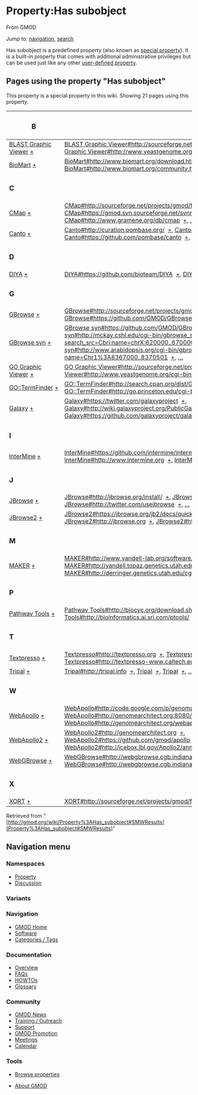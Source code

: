 <div id="mw-page-base" class="noprint">

</div>

<div id="mw-head-base" class="noprint">

</div>

<div id="content" class="mw-body" role="main">

<span id="top"></span>

<div id="mw-js-message" style="display:none;">

</div>



# <span dir="auto">Property:Has subobject</span>

<div id="bodyContent">

<div id="siteSub">

From GMOD

</div>

<div id="contentSub">

</div>

<div id="jump-to-nav" class="mw-jump">

Jump to: [navigation](#mw-navigation), [search](#p-search)

</div>

<div id="mw-content-text">

<div class="smw-pa-property-predefined-intro">

Has subobject is a predefined property (also known as <a
href="https://www.semantic-mediawiki.org/wiki/Help:Special_properties"
class="external text" rel="nofollow">special property</a>). It is a
built-in property that comes with additional administrative privileges
but can be used just like any other
<a href="https://www.semantic-mediawiki.org/wiki/Property"
class="external text" rel="nofollow">user-defined property</a>.

</div>

  
<span id="SMWResults"></span>

<div id="mw-pages">

## Pages using the property "Has subobject"

This property is a special property in this wiki. Showing 21 pages using
this property.

<table style="width: 100%; ">
<colgroup>
<col style="width: 50%" />
<col style="width: 50%" />
</colgroup>
<thead>
<tr class="header">
<th class="smwpropname"><h3 id="b">B</h3></th>
<th></th>
</tr>
</thead>
<tbody>
<tr class="odd">
<td class="smwpropname"><a href="BLAST_Graphic_Viewer.1"
title="BLAST Graphic Viewer">BLAST Graphic Viewer</a> <span
class="smwbrowse"><a href="Special%3ABrowse/BLAST-20Graphic-20Viewer"
title="Special%3ABrowse/BLAST-20Graphic-20Viewer">+</a></span></td>
<td class="smwprops"><a
href="BLAST_Graphic_Viewer.1#http:.2F.2Fsourceforge.net.2Fprojects.2Fgmod.2Ffiles.2FblastGraphic.2F"
title="BLAST Graphic Viewer">BLAST Graphic
Viewer#http://sourceforge.net/projects/gmod/files/blastGraphic/</a>  <span
class="smwsearch"><a
href="Special%3ASearchByProperty/Has-20subobject/BLAST-20Graphic-20Viewer-23http%3A-2F-2Fsourceforge.net-2Fprojects-2Fgmod-2Ffiles-2FblastGraphic-2F"
title="Special%3ASearchByProperty/Has-20subobject/BLAST-20Graphic-20Viewer-23http%3A-2F-2Fsourceforge.net-2Fprojects-2Fgmod-2Ffiles-2FblastGraphic-2F">+</a></span>,
<a
href="BLAST_Graphic_Viewer.1#http:.2F.2Fwww.yeastgenome.org.2Fcgi-bin.2Fblast-sgd.pl"
title="BLAST Graphic Viewer">BLAST Graphic
Viewer#http://www.yeastgenome.org/cgi-bin/blast-sgd.pl</a>  <span
class="smwsearch"><a
href="Special%3ASearchByProperty/Has-20subobject/BLAST-20Graphic-20Viewer-23http%3A-2F-2Fwww.yeastgenome.org-2Fcgi-2Dbin-2Fblast-2Dsgd.pl"
title="Special%3ASearchByProperty/Has-20subobject/BLAST-20Graphic-20Viewer-23http%3A-2F-2Fwww.yeastgenome.org-2Fcgi-2Dbin-2Fblast-2Dsgd.pl">+</a></span></td>
</tr>
<tr class="even">
<td class="smwpropname"><a href="BioMart"
title="BioMart">BioMart</a> <span class="smwbrowse"><a
href="Special%3ABrowse/BioMart"
title="Special%3ABrowse/BioMart">+</a></span></td>
<td class="smwprops"><a
href="BioMart#http:.2F.2Fwww.biomart.org.2Fdownload.html"
title="BioMart">BioMart#http://www.biomart.org/download.html</a>  <span
class="smwsearch"><a
href="Special%3ASearchByProperty/Has-20subobject/BioMart-23http%3A-2F-2Fwww.biomart.org-2Fdownload.html"
title="Special%3ASearchByProperty/Has-20subobject/BioMart-23http%3A-2F-2Fwww.biomart.org-2Fdownload.html">+</a></span>,
<a href="BioMart#http:.2F.2Fwww.biomart.org.2F"
title="BioMart">BioMart#http://www.biomart.org/</a>  <span
class="smwsearch"><a
href="Special%3ASearchByProperty/Has-20subobject/BioMart-23http%3A-2F-2Fwww.biomart.org-2F"
title="Special%3ASearchByProperty/Has-20subobject/BioMart-23http%3A-2F-2Fwww.biomart.org-2F">+</a></span>,
<a href="BioMart#http:.2F.2Fwww.biomart.org.2Fcommunity.html"
title="BioMart">BioMart#http://www.biomart.org/community.html</a>  <span
class="smwsearch"><a
href="Special%3ASearchByProperty/Has-20subobject/BioMart-23http%3A-2F-2Fwww.biomart.org-2Fcommunity.html"
title="Special%3ASearchByProperty/Has-20subobject/BioMart-23http%3A-2F-2Fwww.biomart.org-2Fcommunity.html">+</a></span>,
<a href="Special%3APageProperty/BioMart%3A%3AHas_subobject"
title="Special:PageProperty/BioMart::Has subobject">…</a></td>
</tr>
<tr class="odd">
<td class="smwpropname"><h3 id="c">C</h3></td>
<td></td>
</tr>
<tr class="even">
<td class="smwpropname"><a href="CMap.1" title="CMap">CMap</a> <span
class="smwbrowse"><a href="Special%3ABrowse/CMap"
title="Special%3ABrowse/CMap">+</a></span></td>
<td class="smwprops"><a
href="CMap.1#http:.2F.2Fsourceforge.net.2Fprojects.2Fgmod.2Ffiles.2Fcmap.2F"
title="CMap">CMap#http://sourceforge.net/projects/gmod/files/cmap/</a>  <span
class="smwsearch"><a
href="Special%3ASearchByProperty/Has-20subobject/CMap-23http%3A-2F-2Fsourceforge.net-2Fprojects-2Fgmod-2Ffiles-2Fcmap-2F"
title="Special%3ASearchByProperty/Has-20subobject/CMap-23http%3A-2F-2Fsourceforge.net-2Fprojects-2Fgmod-2Ffiles-2Fcmap-2F">+</a></span>,
<a
href="CMap.1#https:.2F.2Fgmod.svn.sourceforge.net.2Fsvnroot.2Fgmod.2Fcmap"
title="CMap">CMap#https://gmod.svn.sourceforge.net/svnroot/gmod/cmap</a>  <span
class="smwsearch"><a
href="Special%3ASearchByProperty/Has-20subobject/CMap-23https%3A-2F-2Fgmod.svn.sourceforge.net-2Fsvnroot-2Fgmod-2Fcmap"
title="Special%3ASearchByProperty/Has-20subobject/CMap-23https%3A-2F-2Fgmod.svn.sourceforge.net-2Fsvnroot-2Fgmod-2Fcmap">+</a></span>,
<a href="CMap.1#http:.2F.2Fwww.gramene.org.2Fdb.2Fcmap"
title="CMap">CMap#http://www.gramene.org/db/cmap</a>  <span
class="smwsearch"><a
href="Special%3ASearchByProperty/Has-20subobject/CMap-23http%3A-2F-2Fwww.gramene.org-2Fdb-2Fcmap"
title="Special%3ASearchByProperty/Has-20subobject/CMap-23http%3A-2F-2Fwww.gramene.org-2Fdb-2Fcmap">+</a></span>,
<a href="Special%3APageProperty/CMap%3A%3AHas_subobject"
title="Special:PageProperty/CMap::Has subobject">…</a></td>
</tr>
<tr class="odd">
<td class="smwpropname"><a href="Canto" title="Canto">Canto</a> <span
class="smwbrowse"><a href="Special%3ABrowse/Canto"
title="Special%3ABrowse/Canto">+</a></span></td>
<td class="smwprops"><a href="Canto#http:.2F.2Fcuration.pombase.org.2F"
title="Canto">Canto#http://curation.pombase.org/</a>  <span
class="smwsearch"><a
href="Special%3ASearchByProperty/Has-20subobject/Canto-23http%3A-2F-2Fcuration.pombase.org-2F"
title="Special%3ASearchByProperty/Has-20subobject/Canto-23http%3A-2F-2Fcuration.pombase.org-2F">+</a></span>,
<a href="Canto#http:.2F.2Fcuration.pombase.org.2Fdemo"
title="Canto">Canto#http://curation.pombase.org/demo</a>  <span
class="smwsearch"><a
href="Special%3ASearchByProperty/Has-20subobject/Canto-23http%3A-2F-2Fcuration.pombase.org-2Fdemo"
title="Special%3ASearchByProperty/Has-20subobject/Canto-23http%3A-2F-2Fcuration.pombase.org-2Fdemo">+</a></span>,
<a href="Canto#https:.2F.2Fgithub.com.2Fpombase.2Fcanto"
title="Canto">Canto#https://github.com/pombase/canto</a>  <span
class="smwsearch"><a
href="Special%3ASearchByProperty/Has-20subobject/Canto-23https%3A-2F-2Fgithub.com-2Fpombase-2Fcanto"
title="Special%3ASearchByProperty/Has-20subobject/Canto-23https%3A-2F-2Fgithub.com-2Fpombase-2Fcanto">+</a></span>,
<a href="Special%3APageProperty/Canto%3A%3AHas_subobject"
title="Special:PageProperty/Canto::Has subobject">…</a></td>
</tr>
<tr class="even">
<td class="smwpropname"><h3 id="d">D</h3></td>
<td></td>
</tr>
<tr class="odd">
<td class="smwpropname"><a href="DIYA" title="DIYA">DIYA</a> <span
class="smwbrowse"><a href="Special%3ABrowse/DIYA"
title="Special%3ABrowse/DIYA">+</a></span></td>
<td class="smwprops"><a
href="DIYA#https:.2F.2Fgithub.com.2Fbioteam.2FDIYA"
title="DIYA">DIYA#https://github.com/bioteam/DIYA</a>  <span
class="smwsearch"><a
href="Special%3ASearchByProperty/Has-20subobject/DIYA-23https%3A-2F-2Fgithub.com-2Fbioteam-2FDIYA"
title="Special%3ASearchByProperty/Has-20subobject/DIYA-23https%3A-2F-2Fgithub.com-2Fbioteam-2FDIYA">+</a></span>,
<a href="DIYA#_2957d43c15df6d72a07738da3e51a062"
title="DIYA">DIYA</a>  <span class="smwsearch"><a
href="Special%3ASearchByProperty/Has-20subobject/DIYA-23_2957d43c15df6d72a07738da3e51a062"
title="Special%3ASearchByProperty/Has-20subobject/DIYA-23 2957d43c15df6d72a07738da3e51a062">+</a></span></td>
</tr>
<tr class="even">
<td class="smwpropname"><h3 id="g">G</h3></td>
<td></td>
</tr>
<tr class="odd">
<td class="smwpropname"><a href="GBrowse.1"
title="GBrowse">GBrowse</a> <span class="smwbrowse"><a
href="Special%3ABrowse/GBrowse"
title="Special%3ABrowse/GBrowse">+</a></span></td>
<td class="smwprops"><a
href="GBrowse.1#http:.2F.2Fsourceforge.net.2Fprojects.2Fgmod.2Ffiles.2FGeneric.2520Genome.2520Browser.2F"
title="GBrowse">GBrowse#http://sourceforge.net/projects/gmod/files/Generic%20Genome%20Browser/</a>  <span
class="smwsearch"><a
href="Special%3ASearchByProperty/Has-20subobject/GBrowse-23http%3A-2F-2Fsourceforge.net-2Fprojects-2Fgmod-2Ffiles-2FGeneric-2520Genome-2520Browser-2F"
title="Special%3ASearchByProperty/Has-20subobject/GBrowse-23http%3A-2F-2Fsourceforge.net-2Fprojects-2Fgmod-2Ffiles-2FGeneric-2520Genome-2520Browser-2F">+</a></span>,
<a href="GBrowse.1#https:.2F.2Fgithub.com.2FGMOD.2FGBrowse"
title="GBrowse">GBrowse#https://github.com/GMOD/GBrowse</a>  <span
class="smwsearch"><a
href="Special%3ASearchByProperty/Has-20subobject/GBrowse-23https%3A-2F-2Fgithub.com-2FGMOD-2FGBrowse"
title="Special%3ASearchByProperty/Has-20subobject/GBrowse-23https%3A-2F-2Fgithub.com-2FGMOD-2FGBrowse">+</a></span>,
<a href="GBrowse.1#http:.2F.2Fgbrowse.org"
title="GBrowse">GBrowse#http://gbrowse.org</a>  <span
class="smwsearch"><a
href="Special%3ASearchByProperty/Has-20subobject/GBrowse-23http%3A-2F-2Fgbrowse.org"
title="Special%3ASearchByProperty/Has-20subobject/GBrowse-23http%3A-2F-2Fgbrowse.org">+</a></span>,
<a href="Special%3APageProperty/GBrowse%3A%3AHas_subobject"
title="Special:PageProperty/GBrowse::Has subobject">…</a></td>
</tr>
<tr class="even">
<td class="smwpropname"><a href="GBrowse_syn.1"
title="GBrowse syn">GBrowse syn</a> <span class="smwbrowse"><a
href="Special%3ABrowse/GBrowse-20syn"
title="Special%3ABrowse/GBrowse-20syn">+</a></span></td>
<td class="smwprops"><a
href="GBrowse_syn.1#https:.2F.2Fgithub.com.2FGMOD.2FGBrowse"
title="GBrowse syn">GBrowse
syn#https://github.com/GMOD/GBrowse</a>  <span class="smwsearch"><a
href="Special%3ASearchByProperty/Has-20subobject/GBrowse-20syn-23https%3A-2F-2Fgithub.com-2FGMOD-2FGBrowse"
title="Special%3ASearchByProperty/Has-20subobject/GBrowse-20syn-23https%3A-2F-2Fgithub.com-2FGMOD-2FGBrowse">+</a></span>,
<a
href="GBrowse_syn.1#http:.2F.2Fmckay.cshl.edu.2Fcgi-bin.2Fgbrowse_syn.2Fmercator.2F.3Fsearch_src.3DCbri.3Bname.3DchrX:620000..670000"
title="GBrowse syn">GBrowse
syn#http://mckay.cshl.edu/cgi-bin/gbrowse_syn/mercator/?search_src=Cbri;name=chrX:620000..670000</a>  <span
class="smwsearch"><a
href="Special%3ASearchByProperty/Has-20subobject/GBrowse-20syn-23http%3A-2F-2Fmckay.cshl.edu-2Fcgi-2Dbin-2Fgbrowse_syn-2Fmercator-2F-3Fsearch_src=Cbri%3Bname=chrX%3A620000..670000"
title="Special%3ASearchByProperty/Has-20subobject/GBrowse-20syn-23http:-2F-2Fmckay.cshl.edu-2Fcgi-2Dbin-2Fgbrowse syn-2Fmercator-2F-3Fsearch src=Cbri;name=chrX:620000..670000">+</a></span>,
<a
href="GBrowse_syn.1#http:.2F.2Fwww.arabidopsis.org.2Fcgi-bin.2Fgbrowse_syn.2Farabidopsis.2F.3Fname.3DChr1.253A8367000..8370501"
title="GBrowse syn">GBrowse
syn#http://www.arabidopsis.org/cgi-bin/gbrowse_syn/arabidopsis/?name=Chr1%3A8367000..8370501</a>  <span
class="smwsearch"><a
href="Special%3ASearchByProperty/Has-20subobject/GBrowse-20syn-23http%3A-2F-2Fwww.arabidopsis.org-2Fcgi-2Dbin-2Fgbrowse_syn-2Farabidopsis-2F-3Fname=Chr1-253A8367000..8370501"
title="Special%3ASearchByProperty/Has-20subobject/GBrowse-20syn-23http:-2F-2Fwww.arabidopsis.org-2Fcgi-2Dbin-2Fgbrowse syn-2Farabidopsis-2F-3Fname=Chr1-253A8367000..8370501">+</a></span>,
<a href="Special%3APageProperty/GBrowse_syn%3A%3AHas_subobject"
title="Special:PageProperty/GBrowse syn::Has subobject">…</a></td>
</tr>
<tr class="odd">
<td class="smwpropname"><a href="GO_Graphic_Viewer.1"
title="GO Graphic Viewer">GO Graphic Viewer</a> <span
class="smwbrowse"><a href="Special%3ABrowse/GO-20Graphic-20Viewer"
title="Special%3ABrowse/GO-20Graphic-20Viewer">+</a></span></td>
<td class="smwprops"><a
href="GO_Graphic_Viewer.1#http:.2F.2Fsourceforge.net.2Fprojects.2Fgmod.2Ffiles.2FGOView.2F"
title="GO Graphic Viewer">GO Graphic
Viewer#http://sourceforge.net/projects/gmod/files/GOView/</a>  <span
class="smwsearch"><a
href="Special%3ASearchByProperty/Has-20subobject/GO-20Graphic-20Viewer-23http%3A-2F-2Fsourceforge.net-2Fprojects-2Fgmod-2Ffiles-2FGOView-2F"
title="Special%3ASearchByProperty/Has-20subobject/GO-20Graphic-20Viewer-23http%3A-2F-2Fsourceforge.net-2Fprojects-2Fgmod-2Ffiles-2FGOView-2F">+</a></span>,
<a
href="GO_Graphic_Viewer.1#http:.2F.2Fwww.yeastgenome.org.2Fcgi-bin.2FGO.2FgoTermFinder.pl"
title="GO Graphic Viewer">GO Graphic
Viewer#http://www.yeastgenome.org/cgi-bin/GO/goTermFinder.pl</a>  <span
class="smwsearch"><a
href="Special%3ASearchByProperty/Has-20subobject/GO-20Graphic-20Viewer-23http%3A-2F-2Fwww.yeastgenome.org-2Fcgi-2Dbin-2FGO-2FgoTermFinder.pl"
title="Special%3ASearchByProperty/Has-20subobject/GO-20Graphic-20Viewer-23http%3A-2F-2Fwww.yeastgenome.org-2Fcgi-2Dbin-2FGO-2FgoTermFinder.pl">+</a></span></td>
</tr>
<tr class="even">
<td class="smwpropname"><a href="GO::TermFinder.1"
title="GO::TermFinder">GO::TermFinder</a> <span class="smwbrowse"><a
href="Special%3ABrowse/GO%3A%3ATermFinder"
title="Special%3ABrowse/GO%3A%3ATermFinder">+</a></span></td>
<td class="smwprops"><a
href="GO::TermFinder.1#http:.2F.2Fsearch.cpan.org.2Fdist.2FGO-TermFinder.2F"
title="GO::TermFinder">GO::TermFinder#http://search.cpan.org/dist/GO-TermFinder/</a>  <span
class="smwsearch"><a
href="Special%3ASearchByProperty/Has-20subobject/GO%3A%3ATermFinder-23http%3A-2F-2Fsearch.cpan.org-2Fdist-2FGO-2DTermFinder-2F"
title="Special%3ASearchByProperty/Has-20subobject/GO%3A%3ATermFinder-23http%3A-2F-2Fsearch.cpan.org-2Fdist-2FGO-2DTermFinder-2F">+</a></span>,
<a
href="GO::TermFinder.1#http:.2F.2Fgo.princeton.edu.2Fcgi-bin.2FGOTermFinder.2FGOTermFinder"
title="GO::TermFinder">GO::TermFinder#http://go.princeton.edu/cgi-bin/GOTermFinder/GOTermFinder</a>  <span
class="smwsearch"><a
href="Special%3ASearchByProperty/Has-20subobject/GO%3A%3ATermFinder-23http%3A-2F-2Fgo.princeton.edu-2Fcgi-2Dbin-2FGOTermFinder-2FGOTermFinder"
title="Special%3ASearchByProperty/Has-20subobject/GO%3A%3ATermFinder-23http%3A-2F-2Fgo.princeton.edu-2Fcgi-2Dbin-2FGOTermFinder-2FGOTermFinder">+</a></span></td>
</tr>
<tr class="odd">
<td class="smwpropname"><a href="Galaxy.1"
title="Galaxy">Galaxy</a> <span class="smwbrowse"><a
href="Special%3ABrowse/Galaxy"
title="Special%3ABrowse/Galaxy">+</a></span></td>
<td class="smwprops"><a
href="Galaxy.1#https:.2F.2Ftwitter.com.2Fgalaxyproject"
title="Galaxy">Galaxy#https://twitter.com/galaxyproject</a>  <span
class="smwsearch"><a
href="Special%3ASearchByProperty/Has-20subobject/Galaxy-23https%3A-2F-2Ftwitter.com-2Fgalaxyproject"
title="Special%3ASearchByProperty/Has-20subobject/Galaxy-23https%3A-2F-2Ftwitter.com-2Fgalaxyproject">+</a></span>,
<a
href="Galaxy.1#http:.2F.2Fwiki.galaxyproject.org.2FPublicGalaxyServers"
title="Galaxy">Galaxy#http://wiki.galaxyproject.org/PublicGalaxyServers</a>  <span
class="smwsearch"><a
href="Special%3ASearchByProperty/Has-20subobject/Galaxy-23http%3A-2F-2Fwiki.galaxyproject.org-2FPublicGalaxyServers"
title="Special%3ASearchByProperty/Has-20subobject/Galaxy-23http%3A-2F-2Fwiki.galaxyproject.org-2FPublicGalaxyServers">+</a></span>,
<a href="Galaxy.1#https:.2F.2Fgithub.com.2Fgalaxyproject.2Fgalaxy.2F"
title="Galaxy">Galaxy#https://github.com/galaxyproject/galaxy/</a>  <span
class="smwsearch"><a
href="Special%3ASearchByProperty/Has-20subobject/Galaxy-23https%3A-2F-2Fgithub.com-2Fgalaxyproject-2Fgalaxy-2F"
title="Special%3ASearchByProperty/Has-20subobject/Galaxy-23https%3A-2F-2Fgithub.com-2Fgalaxyproject-2Fgalaxy-2F">+</a></span>,
<a href="Special%3APageProperty/Galaxy%3A%3AHas_subobject"
title="Special:PageProperty/Galaxy::Has subobject">…</a></td>
</tr>
<tr class="even">
<td class="smwpropname"><h3 id="i">I</h3></td>
<td></td>
</tr>
<tr class="odd">
<td class="smwpropname"><a href="InterMine"
title="InterMine">InterMine</a> <span class="smwbrowse"><a
href="Special%3ABrowse/InterMine"
title="Special%3ABrowse/InterMine">+</a></span></td>
<td class="smwprops"><a
href="InterMine#https:.2F.2Fgithub.com.2Fintermine.2Fintermine.git"
title="InterMine">InterMine#https://github.com/intermine/intermine.git</a>  <span
class="smwsearch"><a
href="Special%3ASearchByProperty/Has-20subobject/InterMine-23https%3A-2F-2Fgithub.com-2Fintermine-2Fintermine.git"
title="Special%3ASearchByProperty/Has-20subobject/InterMine-23https%3A-2F-2Fgithub.com-2Fintermine-2Fintermine.git">+</a></span>,
<a href="InterMine#http:.2F.2Fwww.intermine.org"
title="InterMine">InterMine#http://www.intermine.org</a>  <span
class="smwsearch"><a
href="Special%3ASearchByProperty/Has-20subobject/InterMine-23http%3A-2F-2Fwww.intermine.org"
title="Special%3ASearchByProperty/Has-20subobject/InterMine-23http%3A-2F-2Fwww.intermine.org">+</a></span>,
<a href="InterMine#http:.2F.2Fwww.flymine.org"
title="InterMine">InterMine#http://www.flymine.org</a>  <span
class="smwsearch"><a
href="Special%3ASearchByProperty/Has-20subobject/InterMine-23http%3A-2F-2Fwww.flymine.org"
title="Special%3ASearchByProperty/Has-20subobject/InterMine-23http%3A-2F-2Fwww.flymine.org">+</a></span>,
<a href="Special%3APageProperty/InterMine%3A%3AHas_subobject"
title="Special:PageProperty/InterMine::Has subobject">…</a></td>
</tr>
<tr class="even">
<td class="smwpropname"><h3 id="j">J</h3></td>
<td></td>
</tr>
<tr class="odd">
<td class="smwpropname"><a href="JBrowse.1"
title="JBrowse">JBrowse</a> <span class="smwbrowse"><a
href="Special%3ABrowse/JBrowse"
title="Special%3ABrowse/JBrowse">+</a></span></td>
<td class="smwprops"><a
href="JBrowse.1#http:.2F.2Fjbrowse.org.2Finstall.2F"
title="JBrowse">JBrowse#http://jbrowse.org/install/</a>  <span
class="smwsearch"><a
href="Special%3ASearchByProperty/Has-20subobject/JBrowse-23http%3A-2F-2Fjbrowse.org-2Finstall-2F"
title="Special%3ASearchByProperty/Has-20subobject/JBrowse-23http%3A-2F-2Fjbrowse.org-2Finstall-2F">+</a></span>,
<a href="JBrowse.1#http:.2F.2Fjbrowse.org"
title="JBrowse">JBrowse#http://jbrowse.org</a>  <span
class="smwsearch"><a
href="Special%3ASearchByProperty/Has-20subobject/JBrowse-23http%3A-2F-2Fjbrowse.org"
title="Special%3ASearchByProperty/Has-20subobject/JBrowse-23http%3A-2F-2Fjbrowse.org">+</a></span>,
<a href="JBrowse.1#http:.2F.2Ftwitter.com.2Fusejbrowse"
title="JBrowse">JBrowse#http://twitter.com/usejbrowse</a>  <span
class="smwsearch"><a
href="Special%3ASearchByProperty/Has-20subobject/JBrowse-23http%3A-2F-2Ftwitter.com-2Fusejbrowse"
title="Special%3ASearchByProperty/Has-20subobject/JBrowse-23http%3A-2F-2Ftwitter.com-2Fusejbrowse">+</a></span>,
<a href="Special%3APageProperty/JBrowse%3A%3AHas_subobject"
title="Special:PageProperty/JBrowse::Has subobject">…</a></td>
</tr>
<tr class="even">
<td class="smwpropname"><a href="JBrowse2"
title="JBrowse2">JBrowse2</a> <span class="smwbrowse"><a
href="Special%3ABrowse/JBrowse2"
title="Special%3ABrowse/JBrowse2">+</a></span></td>
<td class="smwprops"><a
href="JBrowse2#https:.2F.2Fjbrowse.org.2Fjb2.2Fdocs.2Fquickstart_web"
title="JBrowse2">JBrowse2#https://jbrowse.org/jb2/docs/quickstart_web</a>  <span
class="smwsearch"><a
href="Special%3ASearchByProperty/Has-20subobject/JBrowse2-23https%3A-2F-2Fjbrowse.org-2Fjb2-2Fdocs-2Fquickstart_web"
title="Special%3ASearchByProperty/Has-20subobject/JBrowse2-23https:-2F-2Fjbrowse.org-2Fjb2-2Fdocs-2Fquickstart web">+</a></span>,
<a href="JBrowse2#http:.2F.2Fjbrowse.org"
title="JBrowse2">JBrowse2#http://jbrowse.org</a>  <span
class="smwsearch"><a
href="Special%3ASearchByProperty/Has-20subobject/JBrowse2-23http%3A-2F-2Fjbrowse.org"
title="Special%3ASearchByProperty/Has-20subobject/JBrowse2-23http%3A-2F-2Fjbrowse.org">+</a></span>,
<a href="JBrowse2#http:.2F.2Ftwitter.com.2Fusejbrowse"
title="JBrowse2">JBrowse2#http://twitter.com/usejbrowse</a>  <span
class="smwsearch"><a
href="Special%3ASearchByProperty/Has-20subobject/JBrowse2-23http%3A-2F-2Ftwitter.com-2Fusejbrowse"
title="Special%3ASearchByProperty/Has-20subobject/JBrowse2-23http%3A-2F-2Ftwitter.com-2Fusejbrowse">+</a></span>,
<a href="Special%3APageProperty/JBrowse2%3A%3AHas_subobject"
title="Special:PageProperty/JBrowse2::Has subobject">…</a></td>
</tr>
<tr class="odd">
<td class="smwpropname"><h3 id="m">M</h3></td>
<td></td>
</tr>
<tr class="even">
<td class="smwpropname"><a href="MAKER.1" title="MAKER">MAKER</a> <span
class="smwbrowse"><a href="Special%3ABrowse/MAKER"
title="Special%3ABrowse/MAKER">+</a></span></td>
<td class="smwprops"><a
href="MAKER.1#http:.2F.2Fwww.yandell-lab.org.2Fsoftware.2Fmaker.html"
title="MAKER">MAKER#http://www.yandell-lab.org/software/maker.html</a>  <span
class="smwsearch"><a
href="Special%3ASearchByProperty/Has-20subobject/MAKER-23http%3A-2F-2Fwww.yandell-2Dlab.org-2Fsoftware-2Fmaker.html"
title="Special%3ASearchByProperty/Has-20subobject/MAKER-23http%3A-2F-2Fwww.yandell-2Dlab.org-2Fsoftware-2Fmaker.html">+</a></span>,
<a
href="MAKER.1#http:.2F.2Fyandell.topaz.genetics.utah.edu.2Fcgi-bin.2Fmaker_license.cgi"
title="MAKER">MAKER#http://yandell.topaz.genetics.utah.edu/cgi-bin/maker_license.cgi</a>  <span
class="smwsearch"><a
href="Special%3ASearchByProperty/Has-20subobject/MAKER-23http%3A-2F-2Fyandell.topaz.genetics.utah.edu-2Fcgi-2Dbin-2Fmaker_license.cgi"
title="Special%3ASearchByProperty/Has-20subobject/MAKER-23http:-2F-2Fyandell.topaz.genetics.utah.edu-2Fcgi-2Dbin-2Fmaker license.cgi">+</a></span>,
<a
href="MAKER.1#http:.2F.2Fderringer.genetics.utah.edu.2Fcgi-bin.2FMWAS.2Fmaker.cgi"
title="MAKER">MAKER#http://derringer.genetics.utah.edu/cgi-bin/MWAS/maker.cgi</a>  <span
class="smwsearch"><a
href="Special%3ASearchByProperty/Has-20subobject/MAKER-23http%3A-2F-2Fderringer.genetics.utah.edu-2Fcgi-2Dbin-2FMWAS-2Fmaker.cgi"
title="Special%3ASearchByProperty/Has-20subobject/MAKER-23http%3A-2F-2Fderringer.genetics.utah.edu-2Fcgi-2Dbin-2FMWAS-2Fmaker.cgi">+</a></span>,
<a href="Special%3APageProperty/MAKER%3A%3AHas_subobject"
title="Special:PageProperty/MAKER::Has subobject">…</a></td>
</tr>
<tr class="odd">
<td class="smwpropname"><h3 id="p">P</h3></td>
<td></td>
</tr>
<tr class="even">
<td class="smwpropname"><a href="Pathway_Tools.1"
title="Pathway Tools">Pathway Tools</a> <span class="smwbrowse"><a
href="Special%3ABrowse/Pathway-20Tools"
title="Special%3ABrowse/Pathway-20Tools">+</a></span></td>
<td class="smwprops"><a
href="Pathway_Tools.1#http:.2F.2Fbiocyc.org.2Fdownload.shtml"
title="Pathway Tools">Pathway
Tools#http://biocyc.org/download.shtml</a>  <span class="smwsearch"><a
href="Special%3ASearchByProperty/Has-20subobject/Pathway-20Tools-23http%3A-2F-2Fbiocyc.org-2Fdownload.shtml"
title="Special%3ASearchByProperty/Has-20subobject/Pathway-20Tools-23http%3A-2F-2Fbiocyc.org-2Fdownload.shtml">+</a></span>,
<a
href="Pathway_Tools.1#http:.2F.2Fbioinformatics.ai.sri.com.2Fptools.2F"
title="Pathway Tools">Pathway
Tools#http://bioinformatics.ai.sri.com/ptools/</a>  <span
class="smwsearch"><a
href="Special%3ASearchByProperty/Has-20subobject/Pathway-20Tools-23http%3A-2F-2Fbioinformatics.ai.sri.com-2Fptools-2F"
title="Special%3ASearchByProperty/Has-20subobject/Pathway-20Tools-23http%3A-2F-2Fbioinformatics.ai.sri.com-2Fptools-2F">+</a></span>,
<a href="Pathway_Tools.1#http:.2F.2Fbiocyc.org.2F"
title="Pathway Tools">Pathway Tools#http://biocyc.org/</a>  <span
class="smwsearch"><a
href="Special%3ASearchByProperty/Has-20subobject/Pathway-20Tools-23http%3A-2F-2Fbiocyc.org-2F"
title="Special%3ASearchByProperty/Has-20subobject/Pathway-20Tools-23http%3A-2F-2Fbiocyc.org-2F">+</a></span>,
<a href="Special%3APageProperty/Pathway_Tools%3A%3AHas_subobject"
title="Special:PageProperty/Pathway Tools::Has subobject">…</a></td>
</tr>
<tr class="odd">
<td class="smwpropname"><h3 id="t">T</h3></td>
<td></td>
</tr>
<tr class="even">
<td class="smwpropname"><a href="Textpresso"
title="Textpresso">Textpresso</a> <span class="smwbrowse"><a
href="Special%3ABrowse/Textpresso"
title="Special%3ABrowse/Textpresso">+</a></span></td>
<td class="smwprops"><a href="Textpresso#http:.2F.2Ftextpresso.org"
title="Textpresso">Textpresso#http://textpresso.org</a>  <span
class="smwsearch"><a
href="Special%3ASearchByProperty/Has-20subobject/Textpresso-23http%3A-2F-2Ftextpresso.org"
title="Special%3ASearchByProperty/Has-20subobject/Textpresso-23http%3A-2F-2Ftextpresso.org">+</a></span>,
<a href="Textpresso#http:.2F.2Ftextpresso.org.2Fdownloads.html"
title="Textpresso">Textpresso#http://textpresso.org/downloads.html</a>  <span
class="smwsearch"><a
href="Special%3ASearchByProperty/Has-20subobject/Textpresso-23http%3A-2F-2Ftextpresso.org-2Fdownloads.html"
title="Special%3ASearchByProperty/Has-20subobject/Textpresso-23http%3A-2F-2Ftextpresso.org-2Fdownloads.html">+</a></span>,
<a
href="Textpresso#http:.2F.2Ftextpresso-www.caltech.edu.2Fcgi-bin.2Fcelegans.2Fuser_guide"
title="Textpresso">Textpresso#http://textpresso-www.caltech.edu/cgi-bin/celegans/user_guide</a>  <span
class="smwsearch"><a
href="Special%3ASearchByProperty/Has-20subobject/Textpresso-23http%3A-2F-2Ftextpresso-2Dwww.caltech.edu-2Fcgi-2Dbin-2Fcelegans-2Fuser_guide"
title="Special%3ASearchByProperty/Has-20subobject/Textpresso-23http:-2F-2Ftextpresso-2Dwww.caltech.edu-2Fcgi-2Dbin-2Fcelegans-2Fuser guide">+</a></span>,
<a href="Special%3APageProperty/Textpresso%3A%3AHas_subobject"
title="Special:PageProperty/Textpresso::Has subobject">…</a></td>
</tr>
<tr class="odd">
<td class="smwpropname"><a href="Tripal.1"
title="Tripal">Tripal</a> <span class="smwbrowse"><a
href="Special%3ABrowse/Tripal"
title="Special%3ABrowse/Tripal">+</a></span></td>
<td class="smwprops"><a href="Tripal.1#http:.2F.2Ftripal.info"
title="Tripal">Tripal#http://tripal.info</a>  <span class="smwsearch"><a
href="Special%3ASearchByProperty/Has-20subobject/Tripal-23http%3A-2F-2Ftripal.info"
title="Special%3ASearchByProperty/Has-20subobject/Tripal-23http%3A-2F-2Ftripal.info">+</a></span>,
<a href="Tripal.1#_c72e4a5953ad38254b5ae05e4fca68cf"
title="Tripal">Tripal</a>  <span class="smwsearch"><a
href="Special%3ASearchByProperty/Has-20subobject/Tripal-23_c72e4a5953ad38254b5ae05e4fca68cf"
title="Special%3ASearchByProperty/Has-20subobject/Tripal-23 c72e4a5953ad38254b5ae05e4fca68cf">+</a></span>,
<a href="Tripal.1#_8904ca0c9942fceca83d1637dceaa4e9"
title="Tripal">Tripal</a>  <span class="smwsearch"><a
href="Special%3ASearchByProperty/Has-20subobject/Tripal-23_8904ca0c9942fceca83d1637dceaa4e9"
title="Special%3ASearchByProperty/Has-20subobject/Tripal-23 8904ca0c9942fceca83d1637dceaa4e9">+</a></span>,
<a href="Special%3APageProperty/Tripal%3A%3AHas_subobject"
title="Special:PageProperty/Tripal::Has subobject">…</a></td>
</tr>
<tr class="even">
<td class="smwpropname"><h3 id="w">W</h3></td>
<td></td>
</tr>
<tr class="odd">
<td class="smwpropname"><a href="WebApollo.1"
title="WebApollo">WebApollo</a> <span class="smwbrowse"><a
href="Special%3ABrowse/WebApollo"
title="Special%3ABrowse/WebApollo">+</a></span></td>
<td class="smwprops"><a
href="WebApollo.1#http:.2F.2Fcode.google.com.2Fp.2Fgenomancer"
title="WebApollo">WebApollo#http://code.google.com/p/genomancer</a>  <span
class="smwsearch"><a
href="Special%3ASearchByProperty/Has-20subobject/WebApollo-23http%3A-2F-2Fcode.google.com-2Fp-2Fgenomancer"
title="Special%3ASearchByProperty/Has-20subobject/WebApollo-23http%3A-2F-2Fcode.google.com-2Fp-2Fgenomancer">+</a></span>,
<a
href="WebApollo.1#http:.2F.2Fgenomearchitect.org:8080.2FWebApolloDemo.2F"
title="WebApollo">WebApollo#http://genomearchitect.org:8080/WebApolloDemo/</a>  <span
class="smwsearch"><a
href="Special%3ASearchByProperty/Has-20subobject/WebApollo-23http%3A-2F-2Fgenomearchitect.org:8080-2FWebApolloDemo-2F"
title="Special%3ASearchByProperty/Has-20subobject/WebApollo-23http%3A-2F-2Fgenomearchitect.org:8080-2FWebApolloDemo-2F">+</a></span>,
<a
href="WebApollo.1#http:.2F.2Fgenomearchitect.org.2Fwebapollo.2Freleases.2F"
title="WebApollo">WebApollo#http://genomearchitect.org/webapollo/releases/</a>  <span
class="smwsearch"><a
href="Special%3ASearchByProperty/Has-20subobject/WebApollo-23http%3A-2F-2Fgenomearchitect.org-2Fwebapollo-2Freleases-2F"
title="Special%3ASearchByProperty/Has-20subobject/WebApollo-23http%3A-2F-2Fgenomearchitect.org-2Fwebapollo-2Freleases-2F">+</a></span>,
<a href="Special%3APageProperty/WebApollo%3A%3AHas_subobject"
title="Special:PageProperty/WebApollo::Has subobject">…</a></td>
</tr>
<tr class="even">
<td class="smwpropname"><a href="WebApollo2"
title="WebApollo2">WebApollo2</a> <span class="smwbrowse"><a
href="Special%3ABrowse/WebApollo2"
title="Special%3ABrowse/WebApollo2">+</a></span></td>
<td class="smwprops"><a href="WebApollo2#http:.2F.2Fgenomearchitect.org"
title="WebApollo2">WebApollo2#http://genomearchitect.org</a>  <span
class="smwsearch"><a
href="Special%3ASearchByProperty/Has-20subobject/WebApollo2-23http%3A-2F-2Fgenomearchitect.org"
title="Special%3ASearchByProperty/Has-20subobject/WebApollo2-23http%3A-2F-2Fgenomearchitect.org">+</a></span>,
<a href="WebApollo2#https:.2F.2Fgithub.com.2Fgmod.2Fapollo"
title="WebApollo2">WebApollo2#https://github.com/gmod/apollo</a>  <span
class="smwsearch"><a
href="Special%3ASearchByProperty/Has-20subobject/WebApollo2-23https%3A-2F-2Fgithub.com-2Fgmod-2Fapollo"
title="Special%3ASearchByProperty/Has-20subobject/WebApollo2-23https%3A-2F-2Fgithub.com-2Fgmod-2Fapollo">+</a></span>,
<a
href="WebApollo2#http:.2F.2Ficebox.lbl.gov.2FApollo2.2Fannotator.2Findex"
title="WebApollo2">WebApollo2#http://icebox.lbl.gov/Apollo2/annotator/index</a>  <span
class="smwsearch"><a
href="Special%3ASearchByProperty/Has-20subobject/WebApollo2-23http%3A-2F-2Ficebox.lbl.gov-2FApollo2-2Fannotator-2Findex"
title="Special%3ASearchByProperty/Has-20subobject/WebApollo2-23http%3A-2F-2Ficebox.lbl.gov-2FApollo2-2Fannotator-2Findex">+</a></span>,
<a href="Special%3APageProperty/WebApollo2%3A%3AHas_subobject"
title="Special:PageProperty/WebApollo2::Has subobject">…</a></td>
</tr>
<tr class="odd">
<td class="smwpropname"><a href="WebGBrowse.1"
title="WebGBrowse">WebGBrowse</a> <span class="smwbrowse"><a
href="Special%3ABrowse/WebGBrowse"
title="Special%3ABrowse/WebGBrowse">+</a></span></td>
<td class="smwprops"><a
href="WebGBrowse.1#http:.2F.2Fwebgbrowse.cgb.indiana.edu.2Fwebgbrowse.2Fsoftware.html"
title="WebGBrowse">WebGBrowse#http://webgbrowse.cgb.indiana.edu/webgbrowse/software.html</a>  <span
class="smwsearch"><a
href="Special%3ASearchByProperty/Has-20subobject/WebGBrowse-23http%3A-2F-2Fwebgbrowse.cgb.indiana.edu-2Fwebgbrowse-2Fsoftware.html"
title="Special%3ASearchByProperty/Has-20subobject/WebGBrowse-23http%3A-2F-2Fwebgbrowse.cgb.indiana.edu-2Fwebgbrowse-2Fsoftware.html">+</a></span>,
<a href="WebGBrowse.1#http:.2F.2Fwebgbrowse.cgb.indiana.edu"
title="WebGBrowse">WebGBrowse#http://webgbrowse.cgb.indiana.edu</a>  <span
class="smwsearch"><a
href="Special%3ASearchByProperty/Has-20subobject/WebGBrowse-23http%3A-2F-2Fwebgbrowse.cgb.indiana.edu"
title="Special%3ASearchByProperty/Has-20subobject/WebGBrowse-23http%3A-2F-2Fwebgbrowse.cgb.indiana.edu">+</a></span></td>
</tr>
<tr class="even">
<td class="smwpropname"><h3 id="x">X</h3></td>
<td></td>
</tr>
<tr class="odd">
<td class="smwpropname"><a href="XORT.1" title="XORT">XORT</a> <span
class="smwbrowse"><a href="Special%3ABrowse/XORT"
title="Special%3ABrowse/XORT">+</a></span></td>
<td class="smwprops"><a
href="XORT.1#http:.2F.2Fsourceforge.net.2Fprojects.2Fgmod.2Ffiles.2FOldFiles.2F"
title="XORT">XORT#http://sourceforge.net/projects/gmod/files/OldFiles/</a>  <span
class="smwsearch"><a
href="Special%3ASearchByProperty/Has-20subobject/XORT-23http%3A-2F-2Fsourceforge.net-2Fprojects-2Fgmod-2Ffiles-2FOldFiles-2F"
title="Special%3ASearchByProperty/Has-20subobject/XORT-23http%3A-2F-2Fsourceforge.net-2Fprojects-2Fgmod-2Ffiles-2FOldFiles-2F">+</a></span>,
<a href="XORT.1#_117f6d7d3f08ff9b4488276387dfdcc4"
title="XORT">XORT</a>  <span class="smwsearch"><a
href="Special%3ASearchByProperty/Has-20subobject/XORT-23_117f6d7d3f08ff9b4488276387dfdcc4"
title="Special%3ASearchByProperty/Has-20subobject/XORT-23 117f6d7d3f08ff9b4488276387dfdcc4">+</a></span></td>
</tr>
</tbody>
</table>

</div>

</div>

<div class="printfooter">

Retrieved from
"[http://gmod.org/wiki/Property%3AHas_subobject#SMWResults](Property%3AHas_subobject#SMWResults)"

</div>

<div id="catlinks" class="catlinks catlinks-allhidden">

</div>

<div class="visualClear">

</div>

</div>

</div>

<div id="mw-navigation">

## Navigation menu

<div id="mw-head">



<div id="left-navigation">

<div id="p-namespaces" class="vectorTabs" role="navigation"
aria-labelledby="p-namespaces-label">

### Namespaces

- <span id="ca-nstab-property">[Property](Property%3AHas_subobject)</span>
- <span id="ca-talk"><a
  href="http://gmod.org/mediawiki/index.php?title=Property_talk:Has_subobject&amp;action=edit&amp;redlink=1"
  accesskey="t"
  title="Discussion about the content page [t]">Discussion</a></span>

</div>

<div id="p-variants" class="vectorMenu emptyPortlet" role="navigation"
aria-labelledby="p-variants-label">

### 

### Variants[](#)

<div class="menu">

</div>

</div>

</div>





</div>

</div>

</div>

<div id="mw-panel">

<div id="p-logo" role="banner">

<a href="Main_Page"
style="background-image: url(../images/GMOD-cogs.png);"
title="Visit the main page"></a>

</div>

<div id="p-Navigation" class="portal" role="navigation"
aria-labelledby="p-Navigation-label">

### Navigation

<div class="body">

- <span id="n-GMOD-Home">[GMOD Home](Main_Page)</span>
- <span id="n-Software">[Software](GMOD_Components)</span>
- <span id="n-Categories-.2F-Tags">[Categories /
  Tags](Categories)</span>

</div>

</div>

<div id="p-Documentation" class="portal" role="navigation"
aria-labelledby="p-Documentation-label">

### Documentation

<div class="body">

- <span id="n-Overview">[Overview](Overview)</span>
- <span id="n-FAQs">[FAQs](Category%3AFAQ)</span>
- <span id="n-HOWTOs">[HOWTOs](Category%3AHOWTO)</span>
- <span id="n-Glossary">[Glossary](Glossary)</span>

</div>

</div>

<div id="p-Community" class="portal" role="navigation"
aria-labelledby="p-Community-label">

### Community

<div class="body">

- <span id="n-GMOD-News">[GMOD News](GMOD_News)</span>
- <span id="n-Training-.2F-Outreach">[Training /
  Outreach](Training_and_Outreach)</span>
- <span id="n-Support">[Support](Support)</span>
- <span id="n-GMOD-Promotion">[GMOD Promotion](GMOD_Promotion)</span>
- <span id="n-Meetings">[Meetings](Meetings)</span>
- <span id="n-Calendar">[Calendar](Calendar)</span>

</div>

</div>

<div id="p-tb" class="portal" role="navigation"
aria-labelledby="p-tb-label">

### Tools

<div class="body">


- <span id="t-smwbrowselink"><a href="Special%3ABrowse/Property%3AHas_subobject" rel="smw-browse">Browse
  properties</a></span>


</div>

</div>

</div>

</div>

<div id="footer" role="contentinfo">

- <span id="footer-places-about">[About
  GMOD](GMOD:About "GMOD:About")</span>

<!-- -->






</div>
